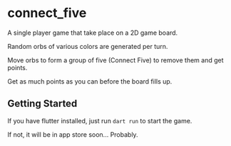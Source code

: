 # connect_five

A single player game that take place on a 2D game board. 

Random orbs of various colors are generated per turn.

Move orbs to form a group of five (Connect Five) to remove them and get points.

Get as much points as you can before the board fills up.

## Getting Started

If you have flutter installed, just run `dart run` to start the game.

If not, it will be in app store soon... Probably.
